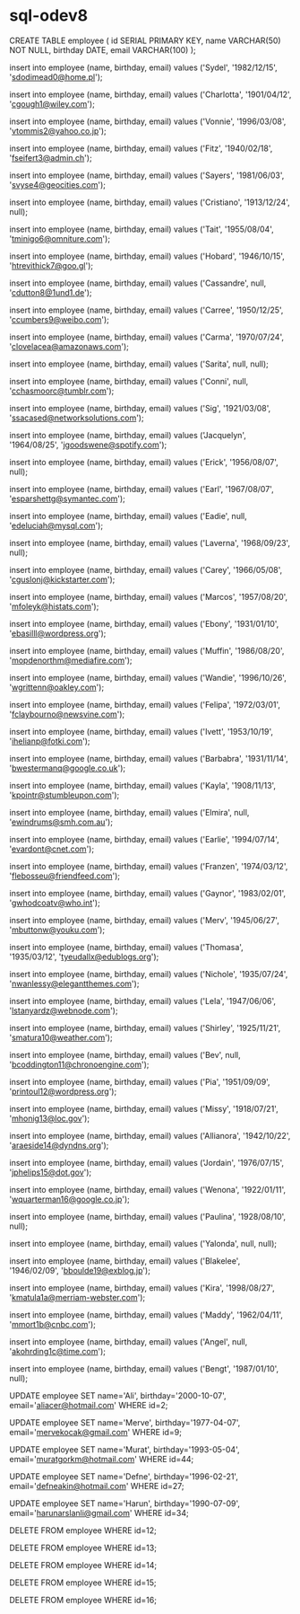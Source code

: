 # sql-odev8

CREATE TABLE employee (
id SERIAL PRIMARY KEY,
name VARCHAR(50) NOT NULL,
birthday DATE,
email VARCHAR(100)
);

insert into employee (name, birthday, email) values ('Sydel', '1982/12/15', 'sdodimead0@home.pl');

insert into employee (name, birthday, email) values ('Charlotta', '1901/04/12', 'cgough1@wiley.com');

insert into employee (name, birthday, email) values ('Vonnie', '1996/03/08', 'vtommis2@yahoo.co.jp');

insert into employee (name, birthday, email) values ('Fitz', '1940/02/18', 'fseifert3@admin.ch');

insert into employee (name, birthday, email) values ('Sayers', '1981/06/03', 'svyse4@geocities.com');

insert into employee (name, birthday, email) values ('Cristiano', '1913/12/24', null);

insert into employee (name, birthday, email) values ('Tait', '1955/08/04', 'tminigo6@omniture.com');

insert into employee (name, birthday, email) values ('Hobard', '1946/10/15', 'htrevithick7@goo.gl');

insert into employee (name, birthday, email) values ('Cassandre', null, 'cdutton8@1und1.de');

insert into employee (name, birthday, email) values ('Carree', '1950/12/25', 'ccumbers9@weibo.com');

insert into employee (name, birthday, email) values ('Carma', '1970/07/24', 'clovelacea@amazonaws.com');

insert into employee (name, birthday, email) values ('Sarita', null, null);

insert into employee (name, birthday, email) values ('Conni', null, 'cchasmoorc@tumblr.com');

insert into employee (name, birthday, email) values ('Sig', '1921/03/08', 'ssacased@networksolutions.com');

insert into employee (name, birthday, email) values ('Jacquelyn', '1964/08/25', 'jgoodswene@spotify.com');

insert into employee (name, birthday, email) values ('Erick', '1956/08/07', null);

insert into employee (name, birthday, email) values ('Earl', '1967/08/07', 'esparshettg@symantec.com');

insert into employee (name, birthday, email) values ('Eadie', null, 'edeluciah@mysql.com');

insert into employee (name, birthday, email) values ('Laverna', '1968/09/23', null);

insert into employee (name, birthday, email) values ('Carey', '1966/05/08', 'cguslonj@kickstarter.com');

insert into employee (name, birthday, email) values ('Marcos', '1957/08/20', 'mfoleyk@histats.com');

insert into employee (name, birthday, email) values ('Ebony', '1931/01/10', 'ebasilll@wordpress.org');

insert into employee (name, birthday, email) values ('Muffin', '1986/08/20', 'mopdenorthm@mediafire.com');

insert into employee (name, birthday, email) values ('Wandie', '1996/10/26', 'wgrittenn@oakley.com');

insert into employee (name, birthday, email) values ('Felipa', '1972/03/01', 'fclaybourno@newsvine.com');

insert into employee (name, birthday, email) values ('Ivett', '1953/10/19', 'ihelianp@fotki.com');

insert into employee (name, birthday, email) values ('Barbabra', '1931/11/14', 'bwestermanq@google.co.uk');

insert into employee (name, birthday, email) values ('Kayla', '1908/11/13', 'kpointr@stumbleupon.com');

insert into employee (name, birthday, email) values ('Elmira', null, 'ewindrums@smh.com.au');

insert into employee (name, birthday, email) values ('Earlie', '1994/07/14', 'evardont@cnet.com');

insert into employee (name, birthday, email) values ('Franzen', '1974/03/12', 'flebosseu@friendfeed.com');

insert into employee (name, birthday, email) values ('Gaynor', '1983/02/01', 'gwhodcoatv@who.int');

insert into employee (name, birthday, email) values ('Merv', '1945/06/27', 'mbuttonw@youku.com');

insert into employee (name, birthday, email) values ('Thomasa', '1935/03/12', 'tyeudallx@edublogs.org');

insert into employee (name, birthday, email) values ('Nichole', '1935/07/24', 'nwanlessy@elegantthemes.com');

insert into employee (name, birthday, email) values ('Lela', '1947/06/06', 'lstanyardz@webnode.com');

insert into employee (name, birthday, email) values ('Shirley', '1925/11/21', 'smatura10@weather.com');

insert into employee (name, birthday, email) values ('Bev', null, 'bcoddington11@chronoengine.com');

insert into employee (name, birthday, email) values ('Pia', '1951/09/09', 'printoul12@wordpress.org');

insert into employee (name, birthday, email) values ('Missy', '1918/07/21', 'mhonig13@loc.gov');

insert into employee (name, birthday, email) values ('Allianora', '1942/10/22', 'araeside14@dyndns.org');

insert into employee (name, birthday, email) values ('Jordain', '1976/07/15', 'jphelips15@dot.gov');

insert into employee (name, birthday, email) values ('Wenona', '1922/01/11', 'wquarterman16@google.co.jp');

insert into employee (name, birthday, email) values ('Paulina', '1928/08/10', null);

insert into employee (name, birthday, email) values ('Yalonda', null, null);

insert into employee (name, birthday, email) values ('Blakelee', '1946/02/09', 'bboulde19@exblog.jp');

insert into employee (name, birthday, email) values ('Kira', '1998/08/27', 'kmatula1a@merriam-webster.com');

insert into employee (name, birthday, email) values ('Maddy', '1962/04/11', 'mmort1b@cnbc.com');

insert into employee (name, birthday, email) values ('Angel', null, 'akohrding1c@time.com');

insert into employee (name, birthday, email) values ('Bengt', '1987/01/10', null);



UPDATE employee
SET name='Ali',
    birthday='2000-10-07',
	  email='aliacer@hotmail.com'
WHERE id=2;


UPDATE employee
SET name='Merve',
    birthday='1977-04-07',
	  email='mervekocak@gmail.com'
WHERE id=9;


UPDATE employee
SET name='Murat',
	  birthday='1993-05-04',
	  email='muratgorkm@hotmail.com'
WHERE id=44;


UPDATE employee
SET name='Defne',
   	birthday='1996-02-21',
  	email='defneakin@hotmail.com'
WHERE id=27;


UPDATE employee
SET name='Harun',
  	birthday='1990-07-09',
	  email='harunarslanli@gmail.com'
WHERE id=34;




DELETE FROM employee
WHERE id=12;


DELETE FROM employee
WHERE id=13;


DELETE FROM employee
WHERE id=14;


DELETE FROM employee
WHERE id=15;


DELETE FROM employee
WHERE id=16;

